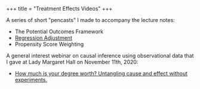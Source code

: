 +++
title = "Treatment Effects Videos"
+++

A series of short "pencasts" I made to accompany the lecture notes:

* The Potential Outcomes Framework
* [Regression Adjustment](https://expl.ai/BJWTFKG)
* Propensity Score Weighting

A general interest webinar on causal inference using observational data that I gave at Lady Margaret Hall on November 11th, 2020:
* [How much is your degree worth? Untangling cause and effect without experiments.](https://youtu.be/NeAkMcgdWxA)


